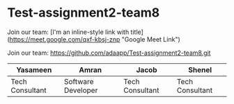 # Test-assignment2-team8

Join our team: [I'm an inline-style link with title] (https://meet.google.com/qxf-kbsj-znp "Google Meet Link")

Join our team: https://github.com/adaapp/Test-assignment2-team8.git

| Yasameen        | Amran              | Jacob           | Shenel          |
| --------------- | ------------------ | --------------- | --------------- |
| Tech Consultant | Software Developer | Tech Consultant | Tech Consultant |
